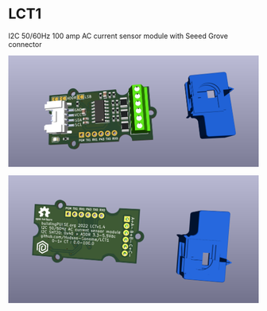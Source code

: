 # LCT1
I2C 50/60Hz 100 amp AC current sensor module with Seeed Grove connector

![PCB](docs/LCT-v1.4_2.png)

![PCB](docs/LCT-v1.4_1.png)
